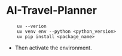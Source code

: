 # AI-Travel-Planner

```
    uv --verion
    uv venv env --python <python_version>
    uv pip install <package_name>
```
- Then activate the environment.
